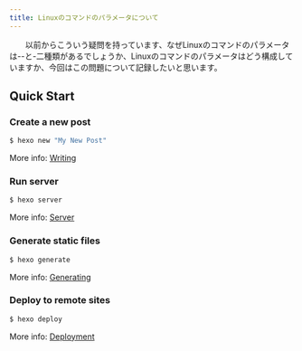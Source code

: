 ```yaml
---
title: Linuxのコマンドのパラメータについて
---
```

　　以前からこういう疑問を持っています、なぜLinuxのコマンドのパラメータは--と-二種類があるでしょうか、Linuxのコマンドのパラメータはどう構成していますか、今回はこの問題について記録したいと思います。

## Quick Start

### Create a new post

``` bash
$ hexo new "My New Post"
```

More info: [Writing](https://hexo.io/docs/writing.html)

### Run server

``` bash
$ hexo server
```

More info: [Server](https://hexo.io/docs/server.html)

### Generate static files

``` bash
$ hexo generate
```

More info: [Generating](https://hexo.io/docs/generating.html)

### Deploy to remote sites

``` bash
$ hexo deploy
```

More info: [Deployment](https://hexo.io/docs/one-command-deployment.html)
